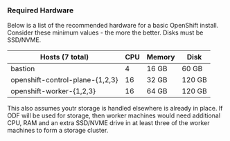 ### Required Hardware

Below is a list of the recommended hardware for a basic OpenShift install. Consider these minimum values - the more the better. Disks must be SSD/NVME. 

| Hosts (7 total)                   | CPU   | Memory    | Disk      |
| ---                               | ---   | ---       | ---       |
| bastion                           | 4     | 16 GB     | 60 GB     |
| openshift-control-plane-{1,2,3}   | 16    | 32 GB     | 120 GB    |
| openshift-worker-{1,2,3}          | 16    | 64 GB     | 120 GB    |

This also assumes youtr storage is handled elsewhere is already in place. If ODF will be used for storage, then worker machines would need additional CPU, RAM and an extra SSD/NVME drive in at least three of the worker machines to form a storage cluster. 